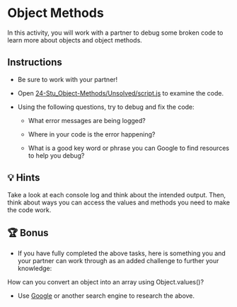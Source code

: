 # Object Methods 

In this activity, you will work with a partner to debug some broken code to learn more about objects and object methods. 

## Instructions

* Be sure to work with your partner!

* Open [24-Stu_Object-Methods/Unsolved/script.js]() to examine the code.

* Using the following questions, try to debug and fix the code:
  
  * What error messages are being logged?
  
  * Where in your code is the error happening?
  
  * What is a good key word or phrase you can Google to find resources to help you debug?

## 💡 Hints

Take a look at each console log and think about the intended output. Then, think about ways you can access the values and methods you need to make the code work. 

## 🏆 Bonus

* If you have fully completed the above tasks, here is something you and your partner can work through as an added challenge to further your knowledge:

How can you convert an object into an array using Object.values()? 

* Use [Google](https://www.google.com) or another search engine to research the above.
